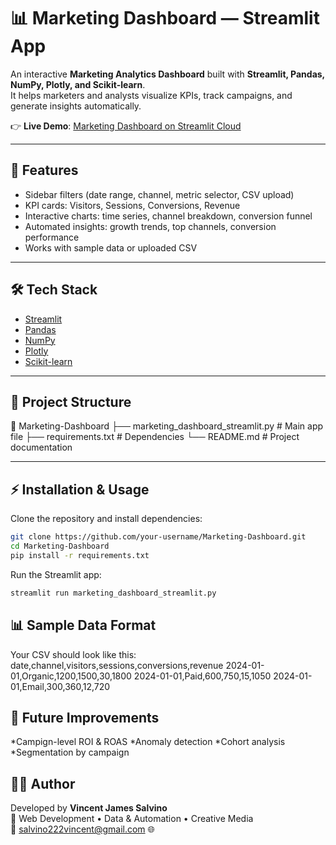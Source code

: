 # 📊 Marketing Dashboard — Streamlit App

An interactive **Marketing Analytics Dashboard** built with **Streamlit, Pandas, NumPy, Plotly, and Scikit-learn**.  
It helps marketers and analysts visualize KPIs, track campaigns, and generate insights automatically.  

👉 **Live Demo**: [Marketing Dashboard on Streamlit Cloud](https://marketing-dashboard-hwzfrwawiurmjqzpg2yeex.streamlit.app/)

---

## 🚀 Features
- Sidebar filters (date range, channel, metric selector, CSV upload)
- KPI cards: Visitors, Sessions, Conversions, Revenue
- Interactive charts: time series, channel breakdown, conversion funnel
- Automated insights: growth trends, top channels, conversion performance
- Works with sample data or uploaded CSV

---

## 🛠️ Tech Stack
- [Streamlit](https://streamlit.io)
- [Pandas](https://pandas.pydata.org/)
- [NumPy](https://numpy.org/)
- [Plotly](https://plotly.com/python/)
- [Scikit-learn](https://scikit-learn.org/)

---

## 📂 Project Structure
📂 Marketing-Dashboard
├── marketing_dashboard_streamlit.py # Main app file
├── requirements.txt # Dependencies
└── README.md # Project documentation

---

## ⚡ Installation & Usage
Clone the repository and install dependencies:
```bash
git clone https://github.com/your-username/Marketing-Dashboard.git
cd Marketing-Dashboard
pip install -r requirements.txt
```

Run the Streamlit app:
```bash
streamlit run marketing_dashboard_streamlit.py
```

## 📊 Sample Data Format

Your CSV should look like this:
date,channel,visitors,sessions,conversions,revenue
2024-01-01,Organic,1200,1500,30,1800
2024-01-01,Paid,600,750,15,1050
2024-01-01,Email,300,360,12,720


## 🔮 Future Improvements
*Campign-level ROI & ROAS
*Anomaly detection
*Cohort analysis
*Segmentation by campaign

## 👨‍💻 Author

Developed by **Vincent James Salvino**  
💼 Web Development • Data & Automation • Creative Media  
📧 salvino222vincent@gmail.com
🌐 

